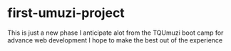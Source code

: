 # first-umuzi-project
This is just a new phase
I anticipate alot from the TQUmuzi boot camp for advance web development
I hope to make the best out of the experience
